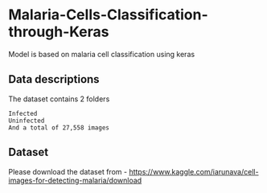# Malaria-Cells-Classification-through-Keras

Model is based on malaria cell classification using keras

## Data descriptions
   The dataset contains 2 folders

    Infected
    Uninfected
    And a total of 27,558 images


## Dataset 
Please download the dataset from - https://www.kaggle.com/iarunava/cell-images-for-detecting-malaria/download
